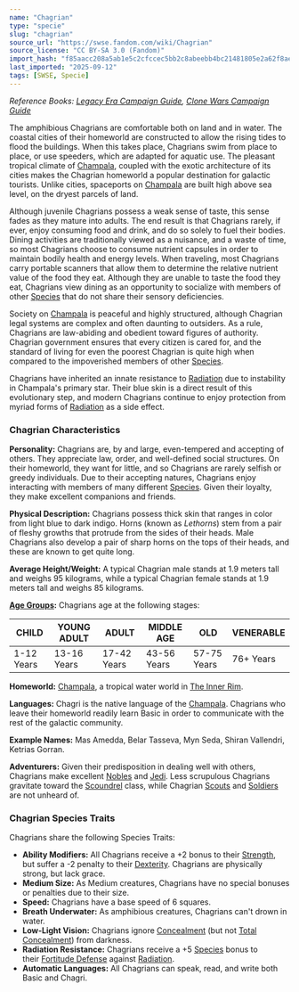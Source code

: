 ```yaml
---
name: "Chagrian"
type: "specie"
slug: "chagrian"
source_url: "https://swse.fandom.com/wiki/Chagrian"
source_license: "CC BY-SA 3.0 (Fandom)"
import_hash: "f85aacc208a5ab1e5c2cfccec5bb2c8abeebb4bc21481805e2a62f8aec04d7c9"
last_imported: "2025-09-12"
tags: [SWSE, Specie]
---
```

*Reference Books:  [Legacy Era Campaign Guide](https://swse.fandom.com/wiki/Star_Wars_Saga_Edition_Legacy_Era_Campaign_Guide), [Clone Wars Campaign Guide](https://swse.fandom.com/wiki/Star_Wars_Saga_Edition_Clone_Wars_Campaign_Guide)*

The amphibious Chagrians are comfortable both on land and in water. The coastal cities of their homeworld are constructed to allow the rising tides to flood the buildings. When this takes place, Chagrians swim from place to place, or use speeders, which are adapted for aquatic use. The pleasant tropical climate of [Champala](https://swse.fandom.com/wiki/Champala), coupled with the exotic architecture of its cities makes the Chagrian homeworld a popular destination for galactic tourists. Unlike cities, spaceports on [Champala](https://swse.fandom.com/wiki/Champala) are built high above sea level, on the dryest parcels of land.

Although juvenile Chagrians possess a weak sense of taste, this sense fades as they mature into adults. The end result is that Chagrians rarely, if ever, enjoy consuming food and drink, and do so solely to fuel their bodies. Dining activities are traditionally viewed as a nuisance, and a waste of time, so most Chagrians choose to consume nutrient capsules in order to maintain bodily health and energy levels. When traveling, most Chagrians carry portable scanners that allow them to determine the relative nutrient value of the food they eat. Although they are unable to taste the food they eat, Chagrians view dining as an opportunity to socialize with members of other [Species](https://swse.fandom.com/wiki/Species) that do not share their sensory deficiencies.

Society on [Champala](https://swse.fandom.com/wiki/Champala) is peaceful and highly structured, although Chagrian legal systems are complex and often daunting to outsiders. As a rule, Chagrians are law-abiding and obedient toward figures of authority. Chagrian government ensures that every citizen is cared for, and the standard of living for even the poorest Chagrian is quite high when compared to the impoverished members of other [Species](https://swse.fandom.com/wiki/Species).

Chagrians have inherited an innate resistance to [Radiation](https://swse.fandom.com/wiki/Radiation) due to instability in Champala's primary star. Their blue skin is a direct result of this evolutionary step, and modern Chagrians continue to enjoy protection from myriad forms of [Radiation](https://swse.fandom.com/wiki/Radiation) as a side effect.

### Chagrian Characteristics
**Personality:** Chagrians are, by and large, even-tempered and accepting of others. They appreciate law, order, and well-defined social structures. On their homeworld, they want for little, and so Chagrians are rarely selfish or greedy individuals. Due to their accepting natures, Chagrians enjoy interacting with members of many different [Species](https://swse.fandom.com/wiki/Species). Given their loyalty, they make excellent companions and friends.

**Physical Description:** Chagrians possess thick skin that ranges in color from light blue to dark indigo. Horns (known as *Lethorns*) stem from a pair of fleshy growths that protrude from the sides of their heads. Male Chagrians also develop a pair of sharp horns on the tops of their heads, and these are known to get quite long.

**Average Height/Weight:** A typical Chagrian male stands at 1.9 meters tall and weighs 95 kilograms, while a typical Chagrian female stands at 1.9 meters tall and weighs 85 kilograms.

**[Age Groups](https://swse.fandom.com/wiki/Age_Groups):** Chagrians age at the following stages:

| CHILD | YOUNG ADULT | ADULT | MIDDLE AGE | OLD | VENERABLE |
| --- | --- | --- | --- | --- | --- |
| 1-12 Years | 13-16 Years | 17-42 Years | 43-56 Years | 57-75 Years | 76+ Years |

**Homeworld:** [Champala](https://swse.fandom.com/wiki/Champala), a tropical water world in [The Inner Rim](https://swse.fandom.com/wiki/The_Inner_Rim).

**Languages:** Chagri is the native language of the [Champala](https://swse.fandom.com/wiki/Champala). Chagrians who leave their homeworld readily learn Basic in order to communicate with the rest of the galactic community.

**Example Names:** Mas Amedda, Belar Tasseva, Myn Seda, Shiran Vallendri, Ketrias Gorran.

**Adventurers:** Given their predisposition in dealing well with others, Chagrians make excellent [Nobles](https://swse.fandom.com/wiki/Nobles) and [Jedi](https://swse.fandom.com/wiki/Jedi). Less scrupulous Chagrians gravitate toward the [Scoundrel](https://swse.fandom.com/wiki/Scoundrel) class, while Chagrian [Scouts](https://swse.fandom.com/wiki/Scouts) and [Soldiers](https://swse.fandom.com/wiki/Soldiers) are not unheard of.

### Chagrian Species Traits
Chagrians share the following Species Traits:

- **Ability Modifiers:** All Chagrians receive a +2 bonus to their [Strength](https://swse.fandom.com/wiki/Strength), but suffer a -2 penalty to their [Dexterity](https://swse.fandom.com/wiki/Dexterity). Chagrians are physically strong, but lack grace.
- **Medium Size:** As Medium creatures, Chagrians have no special bonuses or penalties due to their size.
- **Speed:** Chagrians have a base speed of 6 squares.
- **Breath Underwater:** As amphibious creatures, Chagrians can't drown in water.
- **Low-Light Vision:** Chagrians ignore [Concealment](https://swse.fandom.com/wiki/Concealment) (but not [Total Concealment](https://swse.fandom.com/wiki/Total_Concealment)) from darkness.
- **Radiation Resistance:** Chagrians receive a +5 [Species](https://swse.fandom.com/wiki/Species) bonus to their [Fortitude Defense](https://swse.fandom.com/wiki/Fortitude_Defense) against [Radiation](https://swse.fandom.com/wiki/Radiation).
- **Automatic Languages:** All Chagrians can speak, read, and write both Basic and Chagri.